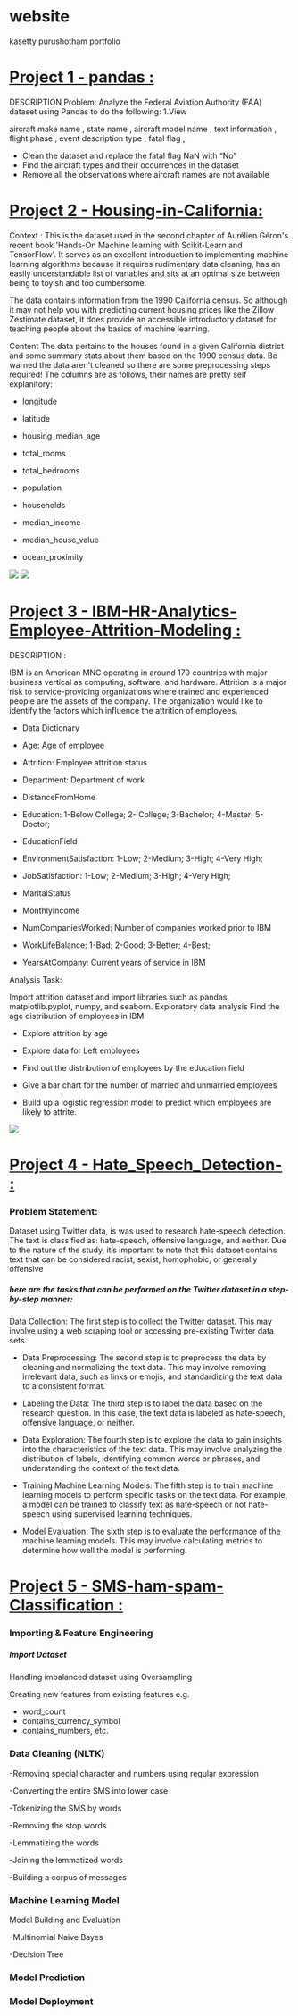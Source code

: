 # website
kasetty purushotham portfolio


# [Project 1 - pandas :](https://github.com/kasettypurush/pandas)



DESCRIPTION Problem: Analyze the Federal Aviation Authority (FAA) dataset using Pandas to do the following: 1.View

aircraft make name , state name , aircraft model name , text information , flight phase , event description type , fatal flag ,

- Clean the dataset and replace the fatal flag NaN with “No” 
- Find the aircraft types and their occurrences in the dataset 
- Remove all the observations where aircraft names are not available 



# [Project 2 - Housing-in-California:](https://github.com/kasettypurush/-Housing-in-California)



Context : This is the dataset used in the second chapter of Aurélien Géron's recent book 'Hands-On Machine learning with Scikit-Learn and TensorFlow'. It serves as an excellent introduction to implementing machine learning algorithms because it requires rudimentary data cleaning, has an easily understandable list of variables and sits at an optimal size between being to toyish and too cumbersome.

The data contains information from the 1990 California census. So although it may not help you with predicting current housing prices like the Zillow Zestimate dataset, it does provide an accessible introductory dataset for teaching people about the basics of machine learning.

Content The data pertains to the houses found in a given California district and some summary stats about them based on the 1990 census data. Be warned the data aren't cleaned so there are some preprocessing steps required! The columns are as follows, their names are pretty self explanitory:

- longitude

- latitude

- housing_median_age

- total_rooms

- total_bedrooms

- population

- households

- median_income

- median_house_value

- ocean_proximity


![](https://github.com/kasettypurush/website/blob/master/images/housing1.png)
![](https://github.com/kasettypurush/website/blob/master/images/housing2.png)










# [Project 3 - IBM-HR-Analytics-Employee-Attrition-Modeling :](https://github.com/kasettypurush/IBM-HR-Analytics-Employee-Attrition-Modeling)






DESCRIPTION :

IBM is an American MNC operating in around 170 countries with major business vertical as computing, software, and hardware. Attrition is a major risk to service-providing organizations where trained and experienced people are the assets of the company. The organization would like to identify the factors which influence the attrition of employees.

- Data Dictionary

- Age: Age of employee

- Attrition: Employee attrition status

- Department: Department of work

- DistanceFromHome

- Education: 1-Below College; 2- College; 3-Bachelor; 4-Master; 5-Doctor;

- EducationField

- EnvironmentSatisfaction: 1-Low; 2-Medium; 3-High; 4-Very High;

- JobSatisfaction: 1-Low; 2-Medium; 3-High; 4-Very High;

- MaritalStatus

- MonthlyIncome

- NumCompaniesWorked: Number of companies worked prior to IBM

- WorkLifeBalance: 1-Bad; 2-Good; 3-Better; 4-Best;

- YearsAtCompany: Current years of service in IBM

Analysis Task:

Import attrition dataset and import libraries such as pandas, matplotlib.pyplot, numpy, and seaborn.
Exploratory data analysis
Find the age distribution of employees in IBM

- Explore attrition by age

- Explore data for Left employees

- Find out the distribution of employees by the education field

- Give a bar chart for the number of married and unmarried employees

- Build up a logistic regression model to predict which employees are likely to attrite.

![](https://github.com/kasettypurush/website/blob/master/images/ibm.png)

# [Project 4 - Hate_Speech_Detection- :](https://github.com/kasettypurush/Hate_Speech_Detection-)

### Problem Statement:
Dataset using Twitter data, is was used to research hate-speech detection. The text is classified as: hate-speech, offensive language, and neither. Due to the nature of the study, it’s important to note that this dataset contains text that can be considered racist, sexist, homophobic, or generally offensive

##### here are the tasks that can be performed on the Twitter dataset in a step-by-step manner:
Data Collection: The first step is to collect the Twitter dataset. This may involve using a web scraping tool or accessing pre-existing Twitter data sets.

- Data Preprocessing: The second step is to preprocess the data by cleaning and normalizing the text data. This may involve removing irrelevant data, such as links or emojis, and standardizing the text data to a consistent format.

- Labeling the Data: The third step is to label the data based on the research question. In this case, the text data is labeled as hate-speech, offensive language, or neither.

- Data Exploration: The fourth step is to explore the data to gain insights into the characteristics of the text data. This may involve analyzing the distribution of labels, identifying common words or phrases, and understanding the context of the text data.

- Training Machine Learning Models: The fifth step is to train machine learning models to perform specific tasks on the text data. For example, a model can be trained to classify text as hate-speech or not hate-speech using supervised learning techniques.

- Model Evaluation: The sixth step is to evaluate the performance of the machine learning models. This may involve calculating metrics to determine how well the model is performing.


# [Project 5 - SMS-ham-spam-Classification :](https://github.com/kasettypurush/SMS-ham-spam-Classification)


### Importing & Feature Engineering

##### Import Dataset
Handling imbalanced dataset using Oversampling

Creating new features from existing features
e.g.

- word_count
- contains_currency_symbol
- contains_numbers, etc.
### Data Cleaning (NLTK)
-Removing special character and numbers using regular expression

-Converting the entire SMS into lower case

-Tokenizing the SMS by words

-Removing the stop words

-Lemmatizing the words

-Joining the lemmatized words

-Building a corpus of messages

### Machine Learning Model
Model Building and Evaluation

-Multinomial Naive Bayes

-Decision Tree

### Model Prediction
### Model Deployment


